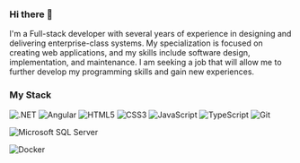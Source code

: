 ### Hi there 👋

I'm a Full-stack developer with several years of experience in designing and delivering enterprise-class systems. My specialization is
focused on creating web applications, and my skills include software design, implementation, and maintenance. I am seeking a
job that will allow me to further develop my programming skills and gain new experiences.

### My Stack

![.NET](https://img.shields.io/badge/.NET-%23512BD4.svg?style=for-the-badge&logo=dotnet&logoColor=white)
![Angular](https://img.shields.io/badge/angular-%23DD0031.svg?style=for-the-badge&logo=angular&logoColor=white)
![HTML5](https://img.shields.io/badge/html5-%23E34F26.svg?style=for-the-badge&logo=html5&logoColor=white)
![CSS3](https://img.shields.io/badge/css3-%231572B6.svg?style=for-the-badge&logo=css3&logoColor=white)
![JavaScript](https://img.shields.io/badge/javascript-%23323330.svg?style=for-the-badge&logo=javascript&logoColor=%23F7DF1E)
![TypeScript](https://img.shields.io/badge/typescript-%23007ACC.svg?style=for-the-badge&logo=typescript&logoColor=white)
![Git](https://img.shields.io/badge/git-%23F05033.svg?style=for-the-badge&logo=git&logoColor=white)

![Microsoft SQL Server](https://img.shields.io/badge/git-%23CC2927.svg?style=for-the-badge&logo=microsoftsqlserver&logoColor=white)

![Docker](https://img.shields.io/badge/docker-%230db7ed.svg?style=for-the-badge&logo=docker&logoColor=white)

